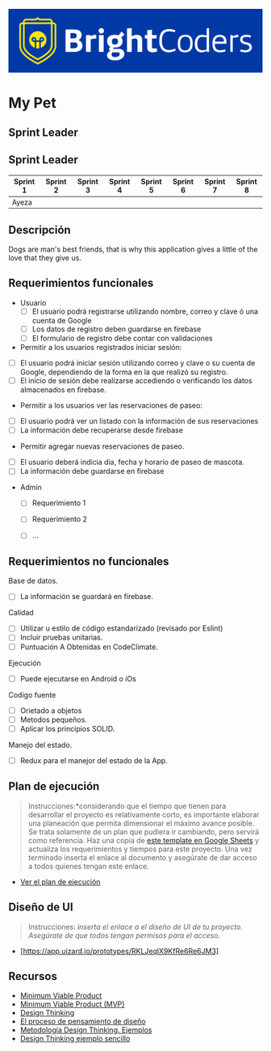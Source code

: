 ![BrightCoders Logo](img/logo-bc.png)

# My Pet

## Sprint Leader
## Sprint Leader

| Sprint 1 | Sprint 2 | Sprint 3 | Sprint 4 | Sprint 5 | Sprint 6 | Sprint 7 | Sprint 8 |
|---|---|---|---|---|---|---|---|
| Ayeza |

## Descripción

Dogs are man's best friends, that is why this application gives a little of the love that they give us.

## Requerimientos funcionales

- Usuario
  - [ ] El usuario podrá registrarse utilizando nombre, correo y clave ó una cuenta de Google
  - [ ] Los datos de registro deben guardarse en firebase
  - [ ] El formulario de registro debe contar con validaciones
 
 - Permitir a los usuarios registrados iniciar sesión:
 
  - [ ] El usuario podrá iniciar sesión utilizando correo y clave o su cuenta de Google, dependiendo de la forma en la que realizó su registro.
  - [ ] El inicio de sesión debe realizarse accediendo o verificando los datos almacenados en firebase.

 - Permitir a los usuarios ver las reservaciones de paseo:

 - [ ] El usuario podrá ver un listado con la información de sus reservaciones
 - [ ] La información debe recuperarse desde firebase
 
 - Permitir agregar nuevas reservaciones de paseo.
  - [ ] El usuario deberá indicia dia, fecha y horario de paseo de mascota.
  - [ ] La información debe guardarse en firebase

- Admin
  - [ ] Requerimiento 1
  - [ ] Requerimiento 2
  - [ ] ...


## Requerimientos no funcionales

Base de datos.
- [ ] La información se guardará en firebase.

Calidad
- [ ] Utilizar u estilo de código estandarizado (revisado por Eslint)
- [ ] Incluir pruebas unitarias.
- [ ] Puntuación A Obtenidas en CodeClimate.

Ejecución
- [ ] Puede ejecutarse en Android o iOs

Codigo fuente
- [ ] Orietado a objetos
- [ ] Metodos pequeños.
- [ ] Aplicar los principios SOLID.

Manejo del estado.
- [ ] Redux para el manejor del estado de la App.

## Plan de ejecución

> Instrucciones:*considerando que el tiempo que tienen para desarrollar el proyecto es relativamente corto, es importante elaborar una planeación que permita dimensionar el máximo avance posible. Se trata solamente de un plan que pudiera ir cambiando, pero servirá como referencia. Haz una copia de [este template en Google Sheets](https://docs.google.com/spreadsheets/d/1e3kxrdzytEhMlVp1hoItIa-eFhUjE4oFR_iy4MoDiAU/edit?usp=sharing) y actualiza los requerimientos y tiempos para este proyecto. Una vez terminado inserta el enlace al documento y asegúrate de dar acceso a todos quienes tengan este enlace.

- [Ver el plan de ejecución](https://docs.google.com/spreadsheets/d/1ceqWA-WOCADq4wZLj2rjjHXOGfhj_JWxZJ85ucT4n6M/edit?usp=sharing)

## Diseño de UI
> Instrucciones: *inserta el enlace a el diseño de UI de tu proyecto. Asegúrate de que todos tengan permisos para el acceso.*

- [https://app.uizard.io/prototypes/RKLJeqlX9KfRe6Re6JM3]

## Recursos

- [Minimum Viable Product](https://www.agilealliance.org/glossary/mvp/#q=~(infinite~false~filters~(tags~(~'mvp))~searchTerm~'~sort~false~sortDirection~'asc~page~1))
- [Minimum Viable Product (MVP)](https://www.productplan.com/glossary/minimum-viable-product/)
- [Design Thinking](https://www.interaction-design.org/literature/topics/design-thinking)
- [El proceso de pensamiento de diseño](https://www.youtube.com/watch?v=_r0VX-aU_T8)
- [Metodología Design Thinking. Ejemplos](https://www.youtube.com/watch?v=_ul3wfKss58)
- [Design Thinking ejemplo sencillo](https://www.youtube.com/watch?v=_H33tA2-j0s)
